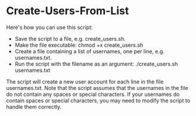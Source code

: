 # Create-Users-From-List
Here's how you can use this script:

<ul>
<li>Save the script to a file, e.g. create_users.sh.</li>
<li>Make the file executable: chmod +x create_users.sh</li>
<li>Create a file containing a list of usernames, one per line, e.g. usernames.txt.</li>
<li>Run the script with the filename as an argument: ./create_users.sh usernames.txt</li>
</ul/
<p>The script will create a new user account for each line in the file usernames.txt.
Note that the script assumes that the usernames in the file do not contain any spaces or special characters.
If your usernames do contain spaces or special characters, you may need to modify the script to handle them correctly.
<p>

